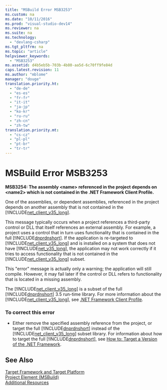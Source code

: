 ```yaml
---
title: "MSBuild Error MSB3253"
ms.custom: na
ms.date: "10/11/2016"
ms.prod: "visual-studio-dev14"
ms.reviewer: na
ms.suite: na
ms.technology: 
  - "devlang-csharp"
ms.tgt_pltfrm: na
ms.topic: "article"
helpviewer_keywords: 
  - "MSB3253"
ms.assetid: d4b5eb5b-703b-4b80-aa5d-6c70ff9fe84d
caps.latest.revision: 11
ms.author: "mblome"
manager: "douge"
translation.priority.ht: 
  - "de-de"
  - "es-es"
  - "fr-fr"
  - "it-it"
  - "ja-jp"
  - "ko-kr"
  - "ru-ru"
  - "zh-cn"
  - "zh-tw"
translation.priority.mt: 
  - "cs-cz"
  - "pl-pl"
  - "pt-br"
  - "tr-tr"
---
```

# MSBuild Error MSB3253
**MSB3254: The assembly \<name> referenced in the project depends on \<name2> which is not contained in the .NET Framework Client Profile.**  
  
 One of the assemblies, or dependent assemblies, referenced in the project depends on another assembly that is not contained in the [!INCLUDE[net_client_v35_long](../misc/includes/net_client_v35_long_md.md)].  
  
 This message typically occurs when a project references a third-party control or DLL that itself references an external assembly. For example, a project uses a control that in turn uses functionality that is contained in the full [!INCLUDE[dnprdnshort](../codequality/includes/dnprdnshort_md.md)]. If the application is re-targeted to [!INCLUDE[net_client_v35_long](../misc/includes/net_client_v35_long_md.md)] and is installed on a system that does not have [!INCLUDE[net_v35_long](../misc/includes/net_v35_long_md.md)], the application may not work correctly if it tries to access functionality that is not contained in the [!INCLUDE[net_client_v35_long](../misc/includes/net_client_v35_long_md.md)] subset.  
  
 This "error" message is actually only a warning; the application will still compile. However, it may fail later if the control or DLL refers to functionality that is located in a missing assembly.  
  
 The [!INCLUDE[net_client_v35_long](../misc/includes/net_client_v35_long_md.md)] is a subset of the full [!INCLUDE[dnprdnshort](../codequality/includes/dnprdnshort_md.md)] 3.5 run-time library. For more information about the [!INCLUDE[net_client_v35_long](../misc/includes/net_client_v35_long_md.md)], see [.NET Framework Client Profile](../Topic/.NET%20Framework%20Client%20Profile.md).  
  
### To correct this error  
  
-   Either remove the specified assembly reference from the project, or target the full [!INCLUDE[dnprdnshort](../codequality/includes/dnprdnshort_md.md)] instead of the [!INCLUDE[net_client_v35_long](../misc/includes/net_client_v35_long_md.md)] subset library. For information about how to target the full [!INCLUDE[dnprdnshort](../codequality/includes/dnprdnshort_md.md)], see [How to: Target a Version of the .NET Framework](../ide/how-to--target-a-version-of-the-.net-framework.md).  
  
## See Also  
 [Target Framework and Target Platform](../reference/msbuild-target-framework-and-target-platform.md)   
 [Project Element (MSBuild)](../reference/project-element--msbuild-.md)   
 [Additional Resources](../reference/additional-msbuild-resources.md)